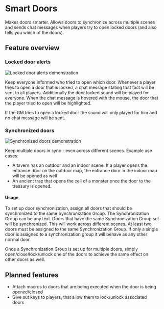 # Smart Doors
Makes doors smarter. Allows doors to synchronize across multiple scenes and sends chat messages when players try to open locked doors (and also tells you which of the doors).

## Feature overview

### Locked door alerts
![Locked door alerts demonstration](https://raw.githubusercontent.com/manuelVo/foundryvtt-smart-doors/360d724240634dbc6cc493a3b62243a8b28b7056/media/locked_door_alert.webp)

Keep everyone informed who tried to open which door. Whenever a player tries to open a door that is locked, a chat message stating that fact will be sent to all players. Additionally the door locked sound will be played for everyone. When the chat message is hovered with the mouse, the door that the player tried to open will be highlighted.

If the GM tries to open a locked door the sound will only played for him and no chat message will be sent.

### Synchronized doors
![Synchronized doors demonstration](https://raw.githubusercontent.com/manuelVo/foundryvtt-smart-doors/360d724240634dbc6cc493a3b62243a8b28b7056/media/synchronized_doors.webp)

Keep multiple doors in sync - even across different scenes. Example use cases:
- A tavern has an outdoor and an indoor scene. If a player opens the entrance door on the outdoor map, the entrance door in the indoor map will be opened as well
- An ancient trap that opens the cell of a monster once the door to the treasury is opened.

#### Usage
To set up door synchronization, assign all doors that should be synchronized to the same Synchronization Group. The Synchronization Group can be any text. Doors that have the same Synchronization Group set will be synchronized. This will work across different scenes. At least two doors must be assigned to the same Synchronization Group. If only a single door is assigned to a synchronization group it will behave as any other normal door.

Once a Synchronization Group is set up for multiple doors, simply open/close/lock/unlock one of the doors to achieve the same effect on other doors as well.

## Planned features
- Attach macros to doors that are being executed when the door is being opened/closed
- Give out keys to players, that allow them to lock/unlock associated doors
